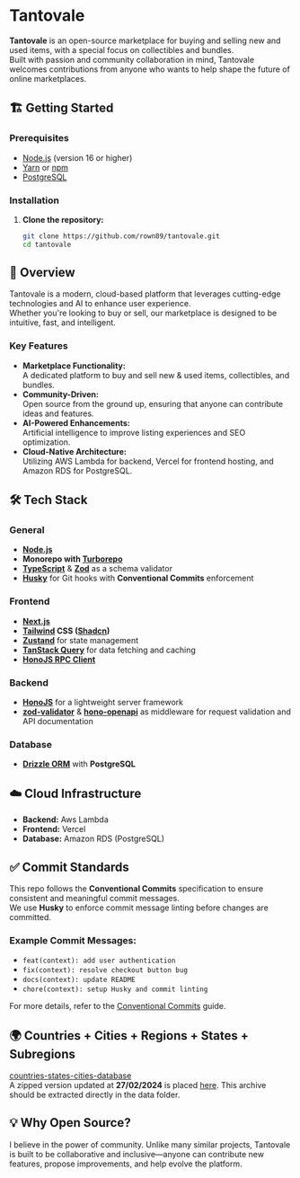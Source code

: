 # Tantovale

**Tantovale** is an open-source marketplace for buying and selling new and used items, with a special focus on collectibles and bundles.  
Built with passion and community collaboration in mind, Tantovale welcomes contributions from anyone who wants to help shape the future of online marketplaces.

## 🏗️ Getting Started

### Prerequisites

- [Node.js](https://nodejs.org/) (version 16 or higher)
- [Yarn](https://yarnpkg.com/) or [npm](https://www.npmjs.com/)
- [PostgreSQL](https://www.postgresql.org/)

### Installation

1. **Clone the repository:**

   ```bash
   git clone https://github.com/rown89/tantovale.git
   cd tantovale
   ```

## 🚀 Overview

Tantovale is a modern, cloud-based platform that leverages cutting-edge technologies and AI to enhance user experience.  
Whether you're looking to buy or sell, our marketplace is designed to be intuitive, fast, and intelligent.

### Key Features

- **Marketplace Functionality:**  
  A dedicated platform to buy and sell new & used items, collectibles, and bundles.
- **Community-Driven:**  
  Open source from the ground up, ensuring that anyone can contribute ideas and features.
- **AI-Powered Enhancements:**  
  Artificial intelligence to improve listing experiences and SEO optimization.
- **Cloud-Native Architecture:**  
  Utilizing AWS Lambda for backend, Vercel for frontend hosting, and Amazon RDS for PostgreSQL.

## 🛠️ Tech Stack

### General

- **[Node.js](https://nodejs.org/en)**
- **Monorepo with [Turborepo](https://turbo.build/)**
- **[TypeScript](https://www.typescriptlang.org/)** & **[Zod](https://zod.dev/)** as a schema validator
- **[Husky](https://typicode.github.io/husky/)** for Git hooks with **Conventional Commits** enforcement

### Frontend

- **[Next.js](https://nextjs.org/)**
- **[Tailwind](https://tailwindcss.com/) CSS ([Shadcn](https://ui.shadcn.com/))**
- **[Zustand](https://github.com/pmndrs/zustand)** for state management
- **[TanStack Query](https://tanstack.com/query/latest)** for data fetching and caching
- **[HonoJS RPC Client](https://hono.dev/docs/guides/rpc)**

### Backend

- **[HonoJS](https://hono.dev/)** for a lightweight server framework
- **[zod-validator](https://www.npmjs.com/package/@hono/zod-validator)** & **[hono-openapi](https://hono.dev/examples/hono-openapi)** as middleware for request validation and API documentation

### Database

- **[Drizzle ORM](https://orm.drizzle.team/)** with **PostgreSQL**

## ☁️ Cloud Infrastructure

- **Backend:** Aws Lambda
- **Frontend:** Vercel
- **Database:** Amazon RDS (PostgreSQL)

## ✅ Commit Standards

This repo follows the **Conventional Commits** specification to ensure consistent and meaningful commit messages.  
We use **Husky** to enforce commit message linting before changes are committed.

### Example Commit Messages:

- `feat(context): add user authentication`
- `fix(context): resolve checkout button bug`
- `docs(context): update README`
- `chore(context): setup Husky and commit linting`

For more details, refer to the [Conventional Commits](https://www.conventionalcommits.org/en/v1.0.0/) guide.

## 🌍 Countries + Cities + Regions + States + Subregions

[countries-states-cities-database](https://github.com/dr5hn/countries-states-cities-database)  
A zipped version updated at **27/02/2024** is placed [here](https://github.com/rown89/tantovale/tree/main/apps/server/database/scripts/seeders/countries/data).
This archive should be extracted directly in the data folder.

## 💡 Why Open Source?

I believe in the power of community. Unlike many similar projects, Tantovale is built to be collaborative and inclusive—anyone can contribute new features, propose improvements, and help evolve the platform.
